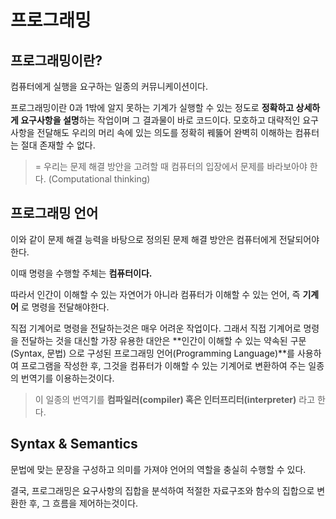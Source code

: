 # 프로그래밍

## 프로그래밍이란?

컴퓨터에게 실행을 요구하는 일종의 커뮤니케이션이다.

프로그래밍이란 0과 1밖에 알지 못하는 기계가 실행할 수 있는 정도로 **정확하고 상세하게 요구사항을 설명**하는 작업이며 그 결과물이 바로 코드이다. 모호하고 대략적인 요구사항을 전달해도 우리의 머리 속에 있는 의도를 정확히 꿰뚫어 완벽히 이해하는 컴퓨터는 절대 존재할 수 없다.

> = 우리는 문제 해결 방안을 고려할 때 컴퓨터의 입장에서 문제를 바라보아야 한다. (Computational thinking)



## 프로그래밍 언어

이와 같이 문제 해결 능력을 바탕으로 정의된 문제 해결 방안은 컴퓨터에게 전달되어야 한다.

이때 명령을 수행할 주체는 **컴퓨터이다.**

따라서 인간이 이해할 수 있는 자연어가 아니라 컴퓨터가 이해할 수 있는 언어, 즉 **기계어** 로 명령을 전달해야한다.

직접 기계어로 명령을 전달하는것은 매우 어려운 작업이다.
그래서 직접 기계어로 명령을 전달하는 것을 대신할 가장 유용한 대안은
**인간이 이해할 수 있는 약속된 구문(Syntax, 문법) 으로 구성된 프로그래밍 언어(Programming Language)**를 사용하여 프로그램을 작성한 후, 그것을 컴퓨터가 이해할 수 있는 기계어로 변환하여 주는 일종의 번역기를 이용하는것이다.

> 이 일종의 번역기를 **컴파일러(compiler) 혹은 인터프리터(interpreter)** 라고 한다.



## Syntax & Semantics

문법에 맞는 문장을 구성하고 의미를 가져야 언어의 역할을 충실히 수행할 수 있다.

결국, 프로그래밍은 요구사항의 집합을 분석하여 적절한 자료구조와 함수의 집합으로 변환한 후, 그 흐름을 제어하는것이다.